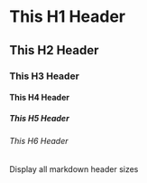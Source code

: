 # This H1 Header
## This H2 Header
### This H3 Header
#### This H4 Header
##### This H5 Header
###### This H6 Header

Display all markdown header sizes
